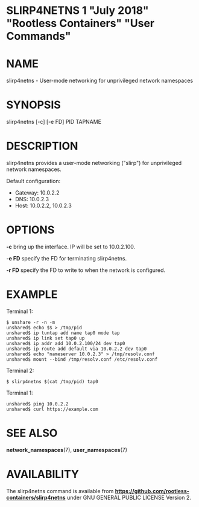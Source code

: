 SLIRP4NETNS 1 "July 2018" "Rootless Containers" "User Commands"
==================================================

# NAME

slirp4netns - User-mode networking for unprivileged network namespaces

# SYNOPSIS

slirp4netns [-c] [-e FD] PID TAPNAME

# DESCRIPTION

slirp4netns provides a user-mode networking ("slirp") for unprivileged network namespaces.

Default configuration:

* Gateway: 10.0.2.2
* DNS: 10.0.2.3
* Host: 10.0.2.2, 10.0.2.3

# OPTIONS

**-c**
bring up the interface. IP will be set to 10.0.2.100.

**-e FD**
specify the FD for terminating slirp4netns.

**-r FD**
specify the FD to write to when the network is configured.

# EXAMPLE

Terminal 1:
```console
$ unshare -r -n -m
unshared$ echo $$ > /tmp/pid
unshared$ ip tuntap add name tap0 mode tap
unshared$ ip link set tap0 up
unshared$ ip addr add 10.0.2.100/24 dev tap0
unshared$ ip route add default via 10.0.2.2 dev tap0
unshared$ echo "nameserver 10.0.2.3" > /tmp/resolv.conf
unshared$ mount --bind /tmp/resolv.conf /etc/resolv.conf
```

Terminal 2:
```console
$ slirp4netns $(cat /tmp/pid) tap0
```

Terminal 1:
```console
unshared$ ping 10.0.2.2
unshared$ curl https://example.com
```

# SEE ALSO

**network_namespaces**(7), **user_namespaces**(7)

# AVAILABILITY

The slirp4netns command is available from **https://github.com/rootless-containers/slirp4netns** under GNU GENERAL PUBLIC LICENSE Version 2.
